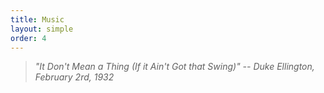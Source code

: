 ```yaml
---
title: Music
layout: simple
order: 4
---
```


> *"It Don't Mean a Thing (If it Ain't Got that Swing)" -- Duke Ellington, February 2rd, 1932*